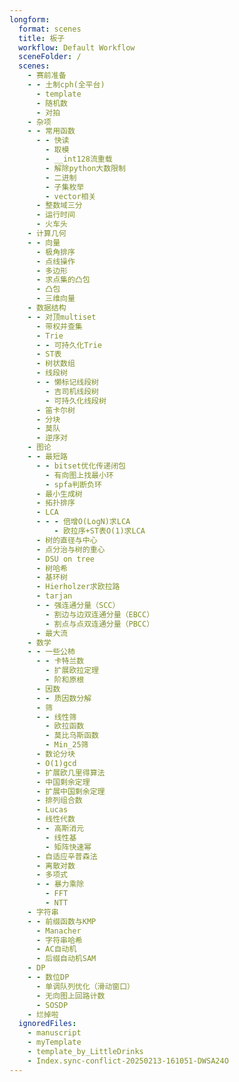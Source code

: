 ```yaml
---
longform:
  format: scenes
  title: 板子
  workflow: Default Workflow
  sceneFolder: /
  scenes:
    - 赛前准备
    - - 土制cph(全平台)
      - template
      - 随机数
      - 对拍
    - 杂项
    - - 常用函数
      - - 快读
        - 取模
        - __int128流重载
        - 解除python大数限制
        - 二进制
        - 子集枚举
        - vector相关
      - 整数域三分
      - 运行时间
      - 火车头
    - 计算几何
    - - 向量
      - 极角排序
      - 点线操作
      - 多边形
      - 求点集的凸包
      - 凸包
      - 三维向量
    - 数据结构
    - - 对顶multiset
      - 带权并查集
      - Trie
      - - 可持久化Trie
      - ST表
      - 树状数组
      - 线段树
      - - 懒标记线段树
        - 吉司机线段树
        - 可持久化线段树
      - 笛卡尔树
      - 分块
      - 莫队
      - 逆序对
    - 图论
    - - 最短路
      - - bitset优化传递闭包
        - 有向图上找最小环
        - spfa判断负环
      - 最小生成树
      - 拓扑排序
      - LCA
      - - - 倍增O(LogN)求LCA
          - 欧拉序+ST表O(1)求LCA
      - 树的直径与中心
      - 点分治与树的重心
      - DSU on tree
      - 树哈希
      - 基环树
      - Hierholzer求欧拉路
      - tarjan
      - - 强连通分量（SCC）
        - 割边与边双连通分量（EBCC）
        - 割点与点双连通分量（PBCC）
      - 最大流
    - 数学
    - - 一些公柿
      - - 卡特兰数
        - 扩展欧拉定理
        - 阶和原根
      - 因数
      - - 质因数分解
      - 筛
      - - 线性筛
        - 欧拉函数
        - 莫比乌斯函数
        - Min_25筛
      - 数论分块
      - O(1)gcd
      - 扩展欧几里得算法
      - 中国剩余定理
      - 扩展中国剩余定理
      - 排列组合数
      - Lucas
      - 线性代数
      - - 高斯消元
        - 线性基
        - 矩阵快速幂
      - 自适应辛普森法
      - 离散对数
      - 多项式
      - - 暴力乘除
        - FFT
        - NTT
    - 字符串
    - - 前缀函数与KMP
      - Manacher
      - 字符串哈希
      - AC自动机
      - 后缀自动机SAM
    - DP
    - - 数位DP
      - 单调队列优化（滑动窗口）
      - 无向图上回路计数
      - SOSDP
    - 烂掉啦
  ignoredFiles:
    - manuscript
    - myTemplate
    - template_by_LittleDrinks
    - Index.sync-conflict-20250213-161051-DWSA24O
---
```

